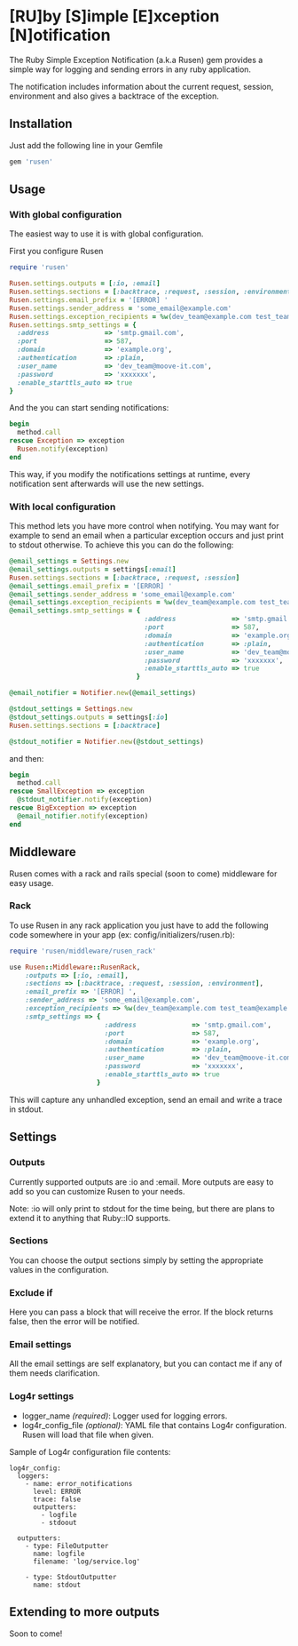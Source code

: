 [RU]by [S]imple [E]xception [N]otification
====

The Ruby Simple Exception Notification (a.k.a Rusen) gem provides a simple way for logging and sending errors in any ruby application.

The notification includes information about the current request, session, environment and also gives a backtrace of the exception.

Installation
---

Just add the following line in your Gemfile

```ruby
gem 'rusen'
```

Usage
---

### With global configuration

The easiest way to use it is with global configuration.

First you configure Rusen
```ruby
require 'rusen'

Rusen.settings.outputs = [:io, :email]
Rusen.settings.sections = [:backtrace, :request, :session, :environment]
Rusen.settings.email_prefix = '[ERROR] '
Rusen.settings.sender_address = 'some_email@example.com'
Rusen.settings.exception_recipients = %w(dev_team@example.com test_team@example.com)
Rusen.settings.smtp_settings = {
  :address              => 'smtp.gmail.com',
  :port                 => 587,
  :domain               => 'example.org',
  :authentication       => :plain,
  :user_name            => 'dev_team@moove-it.com',
  :password             => 'xxxxxxx',
  :enable_starttls_auto => true
}
```
And the you can start sending notifications:
```ruby
begin
  method.call
rescue Exception => exception
  Rusen.notify(exception)
end
```
This way, if you modify the notifications settings at runtime, every notification sent afterwards will use the new settings.

### With local configuration

This method lets you have more control when notifying. You may want for example to send an email when a particular exception occurs and just print to stdout otherwise.
To achieve this you can do the following:
```ruby
@email_settings = Settings.new
@email_settings.outputs = settings[:email]
Rusen.settings.sections = [:backtrace, :request, :session]
@email_settings.email_prefix = '[ERROR] '
@email_settings.sender_address = 'some_email@example.com'
@email_settings.exception_recipients = %w(dev_team@example.com test_team@example.com)
@email_settings.smtp_settings = {
                                  :address              => 'smtp.gmail.com',
                                  :port                 => 587,
                                  :domain               => 'example.org',
                                  :authentication       => :plain,
                                  :user_name            => 'dev_team@moove-it.com',
                                  :password             => 'xxxxxxx',
                                  :enable_starttls_auto => true
                                }

@email_notifier = Notifier.new(@email_settings)

@stdout_settings = Settings.new
@stdout_settings.outputs = settings[:io]
Rusen.settings.sections = [:backtrace]

@stdout_notifier = Notifier.new(@stdout_settings)
```
and then:
```ruby
begin
  method.call
rescue SmallException => exception
  @stdout_notifier.notify(exception)
rescue BigException => exception
  @email_notifier.notify(exception)
end
```

Middleware
---
Rusen comes with a rack and rails special (soon to come) middleware for easy usage.

### Rack
To use Rusen in any rack application you just have to add the following code somewhere in your app (ex: config/initializers/rusen.rb):
```ruby
require 'rusen/middleware/rusen_rack'

use Rusen::Middleware::RusenRack,
    :outputs => [:io, :email],
    :sections => [:backtrace, :request, :session, :environment],
    :email_prefix => '[ERROR] ',
    :sender_address => 'some_email@example.com',
    :exception_recipients => %w(dev_team@example.com test_team@example.com),
    :smtp_settings => {
                        :address              => 'smtp.gmail.com',
                        :port                 => 587,
                        :domain               => 'example.org',
                        :authentication       => :plain,
                        :user_name            => 'dev_team@moove-it.com',
                        :password             => 'xxxxxxx',
                        :enable_starttls_auto => true
                      }
```
This will capture any unhandled exception, send an email and write a trace in stdout.

Settings
---
### Outputs
Currently supported outputs are :io and :email. More outputs are easy to add so you can customize Rusen to your needs.

Note: :io will only print to stdout for the time being, but there are plans to extend it to anything that Ruby::IO supports.

### Sections
You can choose the output sections simply by setting the appropriate values in the configuration.

### Exclude if
Here you can pass a block that will receive the error. If the block returns false, then the error will be notified.

### Email settings
All the email settings are self explanatory, but you can contact me if any of them needs clarification.

### Log4r settings
* logger_name _(required)_: Logger used for logging errors.
* log4r_config_file _(optional)_: YAML file that contains Log4r configuration. Rusen will load that file when given.

Sample of Log4r configuration file contents:

```
log4r_config:
  loggers:
    - name: error_notifications
      level: ERROR
      trace: false
      outputters:
        - logfile
        - stdoout

  outputters:
    - type: FileOutputter
      name: logfile
      filename: 'log/service.log'

    - type: StdoutOutputter
      name: stdout
```

Extending to more outputs
---
Soon to come!

